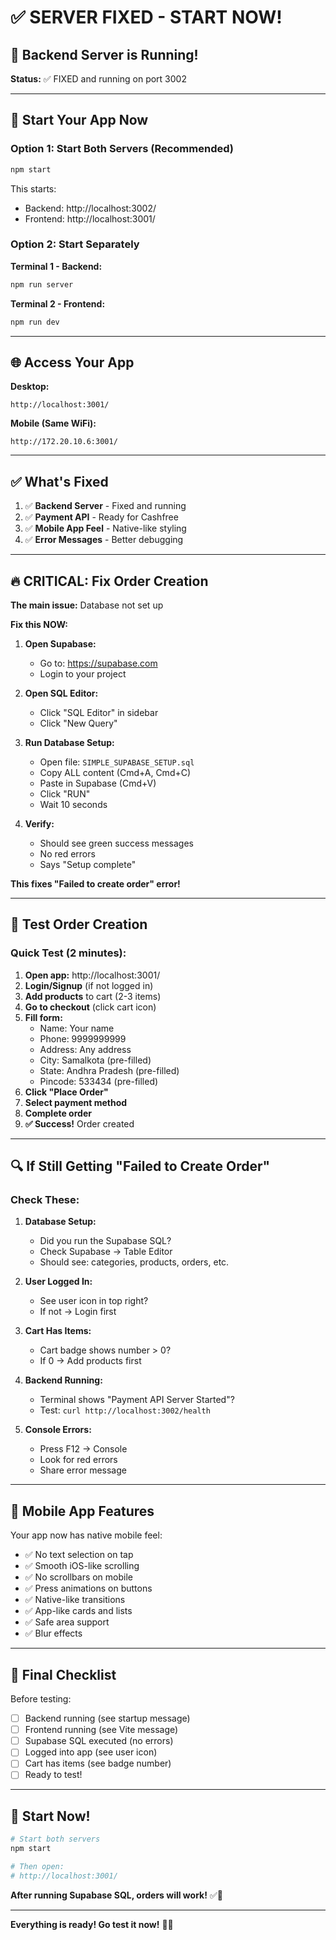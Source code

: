 # ✅ SERVER FIXED - START NOW!

## 🎉 Backend Server is Running!

**Status:** ✅ FIXED and running on port 3002

---

## 🚀 Start Your App Now

### Option 1: Start Both Servers (Recommended)

```bash
npm start
```

This starts:
- Backend: http://localhost:3002/
- Frontend: http://localhost:3001/

### Option 2: Start Separately

**Terminal 1 - Backend:**
```bash
npm run server
```

**Terminal 2 - Frontend:**
```bash
npm run dev
```

---

## 🌐 Access Your App

**Desktop:**
```
http://localhost:3001/
```

**Mobile (Same WiFi):**
```
http://172.20.10.6:3001/
```

---

## ✅ What's Fixed

1. ✅ **Backend Server** - Fixed and running
2. ✅ **Payment API** - Ready for Cashfree
3. ✅ **Mobile App Feel** - Native-like styling
4. ✅ **Error Messages** - Better debugging

---

## 🔥 CRITICAL: Fix Order Creation

**The main issue:** Database not set up

**Fix this NOW:**

1. **Open Supabase:**
   - Go to: https://supabase.com
   - Login to your project

2. **Open SQL Editor:**
   - Click "SQL Editor" in sidebar
   - Click "New Query"

3. **Run Database Setup:**
   - Open file: `SIMPLE_SUPABASE_SETUP.sql`
   - Copy ALL content (Cmd+A, Cmd+C)
   - Paste in Supabase (Cmd+V)
   - Click "RUN"
   - Wait 10 seconds

4. **Verify:**
   - Should see green success messages
   - No red errors
   - Says "Setup complete"

**This fixes "Failed to create order" error!**

---

## 🧪 Test Order Creation

### Quick Test (2 minutes):

1. **Open app:** http://localhost:3001/
2. **Login/Signup** (if not logged in)
3. **Add products** to cart (2-3 items)
4. **Go to checkout** (click cart icon)
5. **Fill form:**
   - Name: Your name
   - Phone: 9999999999
   - Address: Any address
   - City: Samalkota (pre-filled)
   - State: Andhra Pradesh (pre-filled)
   - Pincode: 533434 (pre-filled)
6. **Click "Place Order"**
7. **Select payment method**
8. **Complete order**
9. **✅ Success!** Order created

---

## 🔍 If Still Getting "Failed to Create Order"

### Check These:

1. **Database Setup:**
   - Did you run the Supabase SQL?
   - Check Supabase → Table Editor
   - Should see: categories, products, orders, etc.

2. **User Logged In:**
   - See user icon in top right?
   - If not → Login first

3. **Cart Has Items:**
   - Cart badge shows number > 0?
   - If 0 → Add products first

4. **Backend Running:**
   - Terminal shows "Payment API Server Started"?
   - Test: `curl http://localhost:3002/health`

5. **Console Errors:**
   - Press F12 → Console
   - Look for red errors
   - Share error message

---

## 📱 Mobile App Features

Your app now has native mobile feel:

- ✅ No text selection on tap
- ✅ Smooth iOS-like scrolling
- ✅ No scrollbars on mobile
- ✅ Press animations on buttons
- ✅ Native-like transitions
- ✅ App-like cards and lists
- ✅ Safe area support
- ✅ Blur effects

---

## 🎯 Final Checklist

Before testing:

- [ ] Backend running (see startup message)
- [ ] Frontend running (see Vite message)
- [ ] Supabase SQL executed (no errors)
- [ ] Logged into app (see user icon)
- [ ] Cart has items (see badge number)
- [ ] Ready to test!

---

## 🚀 Start Now!

```bash
# Start both servers
npm start

# Then open:
# http://localhost:3001/
```

**After running Supabase SQL, orders will work!** ✅🎉

---

**Everything is ready! Go test it now!** 🚀📱
